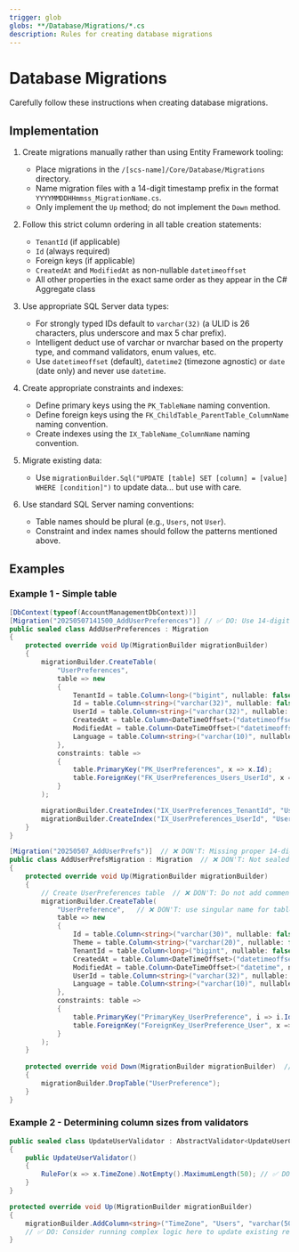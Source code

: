 ```yaml
---
trigger: glob
globs: **/Database/Migrations/*.cs
description: Rules for creating database migrations
---
```


# Database Migrations

Carefully follow these instructions when creating database migrations.

## Implementation

1. Create migrations manually rather than using Entity Framework tooling:
   - Place migrations in the `/[scs-name]/Core/Database/Migrations` directory.
   - Name migration files with a 14-digit timestamp prefix in the format `YYYYMMDDHHmmss_MigrationName.cs`.
   - Only implement the `Up` method; do not implement the `Down` method.

2. Follow this strict column ordering in all table creation statements:
   - `TenantId` (if applicable)
   - `Id` (always required)
   - Foreign keys (if applicable)
   - `CreatedAt` and `ModifiedAt` as non-nullable `datetimeoffset`
   - All other properties in the exact same order as they appear in the C# Aggregate class

3. Use appropriate SQL Server data types:
   - For strongly typed IDs default to `varchar(32)` (a ULID is 26 characters, plus underscore and max 5 char prefix).
   - Intelligent deduct use of varchar or nvarchar based on the property type, and command validators, enum values, etc.
   - Use `datetimeoffset` (default), `datetime2` (timezone agnostic) or `date` (date only) and never use `datetime`.

4. Create appropriate constraints and indexes:
   - Define primary keys using the `PK_TableName` naming convention.
   - Define foreign keys using the `FK_ChildTable_ParentTable_ColumnName` naming convention.
   - Create indexes using the `IX_TableName_ColumnName` naming convention.

5. Migrate existing data:
   - Use `migrationBuilder.Sql("UPDATE [table] SET [column] = [value] WHERE [condition]")` to update data... but use with care.

6. Use standard SQL Server naming conventions:
   - Table names should be plural (e.g., `Users`, not `User`).
   - Constraint and index names should follow the patterns mentioned above.

## Examples

### Example 1 - Simple table

```csharp
[DbContext(typeof(AccountManagementDbContext))]
[Migration("20250507141500_AddUserPreferences")] // ✅ DO: Use 14-digit timestamp
public sealed class AddUserPreferences : Migration
{
    protected override void Up(MigrationBuilder migrationBuilder)
    {
        migrationBuilder.CreateTable(
            "UserPreferences",
            table => new
            {
                TenantId = table.Column<long>("bigint", nullable: false), // ✅ DO: Add TenantId as first column
                Id = table.Column<string>("varchar(32)", nullable: false), // ✅ DO: Make Id varchar(32) by default
                UserId = table.Column<string>("varchar(32)", nullable: false), // ✅ DO: Add Foreginkey before CreatedAt/ModifiedAt
                CreatedAt = table.Column<DateTimeOffset>("datetimeoffset", nullable: false),
                ModifiedAt = table.Column<DateTimeOffset>("datetimeoffset", nullable: true),
                Language = table.Column<string>("varchar(10)", nullable: false) // ✅ DO: Use varchar when colum has known values
            },
            constraints: table =>
            {
                table.PrimaryKey("PK_UserPreferences", x => x.Id);
                table.ForeignKey("FK_UserPreferences_Users_UserId", x => x.UserId, "Users", "Id");
            }
        );

        migrationBuilder.CreateIndex("IX_UserPreferences_TenantId", "UserPreferences", "TenantId");
        migrationBuilder.CreateIndex("IX_UserPreferences_UserId", "UserPreferences", "UserId");
    }
}

[Migration("20250507_AddUserPrefs")]  // ❌ DON'T: Missing proper 14-digit timestamp
public class AddUserPrefsMigration : Migration  // ❌ DON'T: Not sealed and incorrect naming and suffix with Migration
{
    protected override void Up(MigrationBuilder migrationBuilder)
    {
        // Create UserPreferences table  // ❌ DON'T: Do not add comments
        migrationBuilder.CreateTable(
            "UserPreference",   // ❌ DON'T: use singular name for table
            table => new
            {
                Id = table.Column<string>("varchar(30)", nullable: false), // ❌ DON'T: Use varchar(30) for ULID 
                Theme = table.Column<string>("varchar(20)", nullable: false),  /// ❌ DON'T: Add properties before CreatedAt/ModifiedAt 
                TenantId = table.Column<long>("bigint", nullable: false),  // ❌ DON'T: TenantId should be first
                CreatedAt = table.Column<DateTimeOffset>("datetimeoffset", nullable: false),
                ModifiedAt = table.Column<DateTimeOffset>("datetime", nullable: true), // ❌ DON'T: use datetime
                UserId = table.Column<string>("varchar(32)", nullable: false),  // ❌ DON'T: Foreign key after after CreatedAt/ModifiedAt
                Language = table.Column<string>("varchar(10)", nullable: false), // ❌ DON'T: Ending with a trailing comma
            },
            constraints: table =>
            {
                table.PrimaryKey("PrimaryKey_UserPreference", i => i.Id);  // ❌ DON'T: Incorrect PK naming, and the variable name should be x and not i
                table.ForeignKey("ForeignKey_UserPreference_User", x => x.UserId, "Users", "Id");  // ❌ DON'T: Incorrect FK naming
            }
        );
    }
    
    protected override void Down(MigrationBuilder migrationBuilder)  // ❌ DON'T: Create a down method
    {
        migrationBuilder.DropTable("UserPreference");
    }
}
```

### Example 2 - Determining column sizes from validators

```csharp
public sealed class UpdateUserValidator : AbstractValidator<UpdateUserCommand>
{
    public UpdateUserValidator()
    {
        RuleFor(x => x.TimeZone).NotEmpty().MaximumLength(50); // ✅ DO: Use column sizes based on command validators
    }
}

protected override void Up(MigrationBuilder migrationBuilder)
{
    migrationBuilder.AddColumn<string>("TimeZone", "Users", "varchar(50)", nullable: false, defaultValue: "UTC"); // ✅ DO: Match column size to validator
    // ✅ DO: Consider running complex logic here to update existing records
}
```
